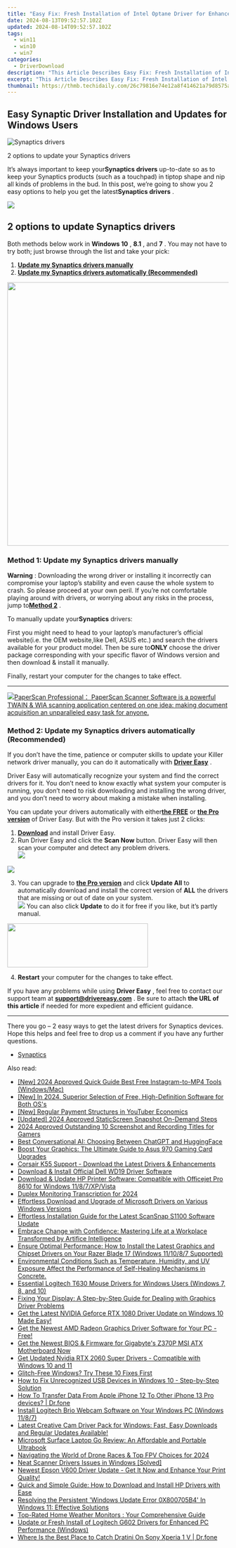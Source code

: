 ```yaml
---
title: "Easy Fix: Fresh Installation of Intel Optane Driver for Enhanced Performance on Windows PCs"
date: 2024-08-13T09:52:57.102Z
updated: 2024-08-14T09:52:57.102Z
tags:
  - win11
  - win10
  - win7
categories:
  - DriverDownload
description: "This Article Describes Easy Fix: Fresh Installation of Intel Optane Driver for Enhanced Performance on Windows PCs"
excerpt: "This Article Describes Easy Fix: Fresh Installation of Intel Optane Driver for Enhanced Performance on Windows PCs"
thumbnail: https://thmb.techidaily.com/26c79816e74e12a8f414621a79d8575a6f7513edd59ad13bbdba2af26e7005b7.jpg
---
```


## Easy Synaptic Driver Installation and Updates for Windows Users

![Synaptics drivers ](https://images.drivereasy.com/wp-content/uploads/2018/12/img_5c048f1b435b6.jpg)

 2 options to update your Synaptics drivers

 It’s always important to keep your**Synaptics drivers** up-to-date so as to keep your Synaptics products (such as a touchpad) in tiptop shape and nip all kinds of problems in the bud. In this post, we’re going to show you 2 easy options to help you get the latest**Synaptics drivers** .

<!-- affiliate ads begin -->
<a href="https://secure.2checkout.com/order/checkout.php?PRODS=2201613&QTY=1&AFFILIATE=108875&CART=1"><img src="https://www.macdvdripperpro.com/images/devices-3.png" border="0"></a>
<!-- affiliate ads end -->
## 2 options to update Synaptics drivers

 Both methods below work in **Windows 10** , **8.1** , and **7** . You may not have to try both; just browse through the list and take your pick:

1. [**Update my Synaptics drivers manually**](https://tools.techidaily.com/drivereasy/download/)
2. [**Update my Synaptics drivers automatically (Recommended)**](https://tools.techidaily.com/drivereasy/download/)

<!-- affiliate ads begin -->
<a href="https://appsumo.8odi.net/c/5597632/2082538/7443" target="_top" id="2082538"><img src="//a.impactradius-go.com/display-ad/7443-2082538" border="0" alt="" width="1200" height="600"/></a><img height="0" width="0" src="https://appsumo.8odi.net/i/5597632/2082538/7443" style="position:absolute;visibility:hidden;" border="0" />
<!-- affiliate ads end -->
### **Method 1: Update my Synaptics drivers manually**

**Warning** : Downloading the wrong driver or installing it incorrectly can compromise your laptop’s stability and even cause the whole system to crash. So please proceed at your own peril. If you’re not comfortable playing around with drivers, or worrying about any risks in the process, jump to[**Method 2**](https://tools.techidaily.com/drivereasy/download/) .

 To manually update your**Synaptics** drivers:

 First you might need to head to your laptop’s manufacturer’s official website(i.e. the OEM website,like Dell, ASUS etc.) and search the drivers available for your product model. Then  be sure to**ONLY** choose the driver package corresponding with your specific flavor of Windows version and then download & install it manually.

 Finally, restart your computer for the changes to take effect.  

---

<!-- affiliate ads begin -->
<a href="https://secure.2checkout.com/order/checkout.php?PRODS=37540879&QTY=1&AFFILIATE=108875&CART=1"><img src="https://paperscan.orpalis.com/img/content/You_prefer_to_use.png" border="0">PaperScan Professional： PaperScan Scanner Software is a powerful TWAIN & WIA scanning application centered on one idea: making document acquisition an unparalleled easy task for anyone.</a>
<!-- affiliate ads end -->
### **Method 2: Update my Synaptics drivers automatically (Recommended)**

 If you don’t have the time, patience or computer skills to update your Killer network  driver manually, you can do it automatically with **[Driver Easy](https://tools.techidaily.com/drivereasy/download/)**  .

 Driver Easy will automatically recognize your system and find the correct drivers for it. You don’t need to know exactly what system your computer is running, you don’t need to risk downloading and installing the wrong driver, and you don’t need to worry about making a mistake when installing.

 You can update your drivers automatically with either[**the FREE**](https://tools.techidaily.com/drivereasy/download/) or **[the Pro version](https://tools.techidaily.com/drivereasy/download/)**  of Driver Easy. But with the Pro version it takes just 2 clicks:

1. [**Download**](https://tools.techidaily.com/drivereasy/download/)  and install Driver Easy.
2. Run Driver Easy and click the **Scan Now** button. Driver Easy will then scan your computer and detect any problem drivers.  
![](https://images.drivereasy.com/wp-content/uploads/2018/07/img_5b5aefd675a7c.jpg)
<!-- affiliate ads begin -->
<a href="https://secure.2checkout.com/order/checkout.php?PRODS=19080710&QTY=1&AFFILIATE=108875&CART=1"><img src="https://smart-seo-tool.com/images/SmartSEOAuditorBox.png" border="0"></a>
<!-- affiliate ads end -->
3. You can upgrade to **[the Pro version](https://tools.techidaily.com/drivereasy/download/)**  and click **Update All** to automatically download and install the correct version of **ALL**  the drivers that are missing or out of date on your system.  
![](https://images.drivereasy.com/wp-content/uploads/2018/10/img_5bb5bf49744f0.jpg) You can also click **Update** to do it for free if you like, but it’s partly manual.
<!-- affiliate ads begin -->
<a href="https://proteahair.pxf.io/c/5597632/1983634/23621" target="_top" id="1983634"><img src="//a.impactradius-go.com/display-ad/23621-1983634" border="0" alt="" width="320" height="100"/></a><img height="0" width="0" src="https://imp.pxf.io/i/5597632/1983634/23621" style="position:absolute;visibility:hidden;" border="0" />
<!-- affiliate ads end -->
4. **Restart**   your computer for the changes to take effect.

 If you have any problems while using **Driver Easy** , feel free to contact our support team at **<support@drivereasy.com>** . Be sure to attach **the URL of this article** if needed for more expedient and efficient guidance.

---

 There you go – 2 easy ways to get the latest drivers for Synaptics devices. Hope this helps and feel free to drop us a comment if you have any further questions.

* [Synaptics](https://tools.techidaily.com/drivereasy/download/)

<ins class="adsbygoogle"
     style="display:block"
     data-ad-format="autorelaxed"
     data-ad-client="ca-pub-7571918770474297"
     data-ad-slot="1223367746"></ins>



<ins class="adsbygoogle"
     style="display:block"
     data-ad-client="ca-pub-7571918770474297"
     data-ad-slot="8358498916"
     data-ad-format="auto"
     data-full-width-responsive="true"></ins>

<span class="atpl-alsoreadstyle">Also read:</span>
<div><ul>
<li><a href="https://instagram-video-files.techidaily.com/new-2024-approved-quick-guide-best-free-instagram-to-mp4-tools-windowsmac/"><u>[New] 2024 Approved  Quick Guide  Best Free Instagram-to-MP4 Tools (Windows/Mac)</u></a></li>
<li><a href="https://vp-tips.techidaily.com/new-in-2024-superior-selection-of-free-high-definition-software-for-both-oss/"><u>[New] In 2024, Superior Selection of Free, High-Definition Software for Both OS's</u></a></li>
<li><a href="https://youtube-web.techidaily.com/egular-payment-structures-in-youtuber-economics/"><u>[New] Regular Payment Structures in YouTuber Economics</u></a></li>
<li><a href="https://screen-sharing-recording.techidaily.com/updated-2024-approved-staticscreen-snapshot-on-demand-steps/"><u>[Updated] 2024 Approved  StaticScreen  Snapshot On-Demand Steps</u></a></li>
<li><a href="https://desktop-recording.techidaily.com/2024-approved-outstanding-10-screenshot-and-recording-titles-for-gamers/"><u>2024 Approved  Outstanding 10 Screenshot and Recording Titles for Gamers</u></a></li>
<li><a href="https://tech-haven.techidaily.com/best-conversational-ai-choosing-between-chatgpt-and-huggingface/"><u>Best Conversational AI: Choosing Between ChatGPT and HuggingFace</u></a></li>
<li><a href="https://win-amazing.techidaily.com/boost-your-graphics-the-ultimate-guide-to-asus-970-gaming-card-upgrades/"><u>Boost Your Graphics: The Ultimate Guide to Asus 970 Gaming Card Upgrades</u></a></li>
<li><a href="https://win-amazing.techidaily.com/corsair-k55-support-download-the-latest-drivers-and-enhancements/"><u>Corsair K55 Support - Download the Latest Drivers & Enhancements</u></a></li>
<li><a href="https://win-amazing.techidaily.com/download-and-install-official-dell-wd19-driver-software/"><u>Download & Install Official Dell WD19 Driver Software</u></a></li>
<li><a href="https://win-amazing.techidaily.com/download-and-update-hp-printer-software-compatible-with-officejet-pro-8610-for-windows-1187xpvista/"><u>Download & Update HP Printer Software: Compatible with Officejet Pro 8610 for Windows 11/8/7/XP/Vista</u></a></li>
<li><a href="https://desktop-recording.techidaily.com/duplex-monitoring-transcription-for-2024/"><u>Duplex Monitoring Transcription for 2024</u></a></li>
<li><a href="https://win-amazing.techidaily.com/effortless-download-and-upgrade-of-microsoft-drivers-on-various-windows-versions/"><u>Effortless Download and Upgrade of Microsoft Drivers on Various Windows Versions</u></a></li>
<li><a href="https://win-amazing.techidaily.com/effortless-installation-guide-for-the-latest-scansnap-s1100-software-update/"><u>Effortless Installation Guide for the Latest ScanSnap S1100 Software Update</u></a></li>
<li><a href="https://tech-revival.techidaily.com/embrace-change-with-confidence-mastering-life-at-a-workplace-transformed-by-artifice-intelligence/"><u>Embrace Change with Confidence: Mastering Life at a Workplace Transformed by Artifice Intelligence</u></a></li>
<li><a href="https://win-amazing.techidaily.com/ensure-optimal-performance-how-to-install-the-latest-graphics-and-chipset-drivers-on-your-razer-blade-17-windows-111087-supported/"><u>Ensure Optimal Performance: How to Install the Latest Graphics and Chipset Drivers on Your Razer Blade 17 (Windows 11/10/8/7 Supported)</u></a></li>
<li><a href="https://win-amazing.techidaily.com/1722965426927-environmental-conditions-such-as-temperature-humidity-and-uv-exposure-affect-the-performance-of-self-healing-mechanisms-in-concrete/"><u>Environmental Conditions Such as Temperature, Humidity, and UV Exposure Affect the Performance of Self-Healing Mechanisms in Concrete.</u></a></li>
<li><a href="https://win-amazing.techidaily.com/essential-logitech-t630-mouse-drivers-for-windows-users-windows-7-8-and-10/"><u>Essential Logitech T630 Mouse Drivers for Windows Users (Windows 7, 8, and 10)</u></a></li>
<li><a href="https://win-amazing.techidaily.com/fixing-your-display-a-step-by-step-guide-for-dealing-with-graphics-driver-problems/"><u>Fixing Your Display: A Step-by-Step Guide for Dealing with Graphics Driver Problems</u></a></li>
<li><a href="https://win-amazing.techidaily.com/1722978560981-get-the-latest-nvidia-geforce-rtx-1080-driver-update-on-windows-10-made-easy/"><u>Get the Latest NVIDIA Geforce RTX 1080 Driver Update on Windows 10 Made Easy!</u></a></li>
<li><a href="https://win-amazing.techidaily.com/get-the-newest-amd-radeon-graphics-driver-software-for-your-pc-free/"><u>Get the Newest AMD Radeon Graphics Driver Software for Your PC - Free!</u></a></li>
<li><a href="https://win-amazing.techidaily.com/get-the-newest-bios-and-firmware-for-gigabytes-z370p-msi-atx-motherboard-now/"><u>Get the Newest BIOS & Firmware for Gigabyte's Z370P MSI ATX Motherboard Now</u></a></li>
<li><a href="https://win-amazing.techidaily.com/get-updated-nvidia-rtx-2060-super-drivers-compatible-with-windows-10-and-11/"><u>Get Updated Nvidia RTX 2060 Super Drivers - Compatible with Windows 10 and 11</u></a></li>
<li><a href="https://win11-tips.techidaily.com/glitch-free-windows-try-these-10-fixes-first/"><u>Glitch-Free Windows? Try These 10 Fixes First</u></a></li>
<li><a href="https://win-amazing.techidaily.com/how-to-fix-unrecognized-usb-devices-in-windows-10-step-by-step-solution/"><u>How to Fix Unrecognized USB Devices in Windows 10 - Step-by-Step Solution</u></a></li>
<li><a href="https://techidaily.com/how-to-transfer-data-from-apple-iphone-12-to-other-iphone-13-pro-devices-drfone-by-drfone-transfer-data-from-ios-transfer-data-from-ios/"><u>How To Transfer Data From Apple iPhone 12 To Other iPhone 13 Pro devices? | Dr.fone</u></a></li>
<li><a href="https://win-amazing.techidaily.com/install-logitech-brio-webcam-software-on-your-windows-pc-windows-1187/"><u>Install Logitech Brio Webcam Software on Your Windows PC (Windows 11/8/7)</u></a></li>
<li><a href="https://win-amazing.techidaily.com/latest-creative-cam-driver-pack-for-windows-fast-easy-downloads-and-regular-updates-available/"><u>Latest Creative Cam Driver Pack for Windows: Fast, Easy Downloads and Regular Updates Available!</u></a></li>
<li><a href="https://buynow-tips.techidaily.com/microsoft-surface-laptop-go-review-an-affordable-and-portable-ultrabook/"><u>Microsoft Surface Laptop Go Review: An Affordable and Portable Ultrabook</u></a></li>
<li><a href="https://extra-support.techidaily.com/navigating-the-world-of-drone-races-and-top-fpv-choices-for-2024/"><u>Navigating the World of Drone Races & Top FPV Choices for 2024</u></a></li>
<li><a href="https://win-amazing.techidaily.com/neat-scanner-drivers-issues-in-windows-solved/"><u>Neat Scanner Drivers Issues in Windows [Solved]</u></a></li>
<li><a href="https://win-amazing.techidaily.com/newest-epson-v600-driver-update-get-it-now-and-enhance-your-print-quality/"><u>Newest Epson V600 Driver Update - Get It Now and Enhance Your Print Quality!</u></a></li>
<li><a href="https://win-amazing.techidaily.com/quick-and-simple-guide-how-to-download-and-install-hp-drivers-with-ease/"><u>Quick and Simple Guide: How to Download and Install HP Drivers with Ease</u></a></li>
<li><a href="https://win-howtos.techidaily.com/resolving-the-persistent-windows-update-error-0x800705b4-in-windows-11-effective-solutions/"><u>Resolving the Persistent 'Windows Update Error 0X800705B4' In Windows 11: Effective Solutions</u></a></li>
<li><a href="https://buynow-marvelous.techidaily.com/top-rated-home-weather-monitors-your-comprehensive-guide/"><u>Top-Rated Home Weather Monitors : Your Comprehensive Guide</u></a></li>
<li><a href="https://win-amazing.techidaily.com/update-or-fresh-install-of-logitech-g602-drivers-for-enhanced-pc-performance-windows/"><u>Update or Fresh Install of Logitech G602 Drivers for Enhanced PC Performance (Windows)</u></a></li>
<li><a href="https://android-pokemon-go.techidaily.com/where-is-the-best-place-to-catch-dratini-on-sony-xperia-1-v-drfone-by-drfone-virtual-android/"><u>Where Is the Best Place to Catch Dratini On Sony Xperia 1 V | Dr.fone</u></a></li>
</ul></div>
